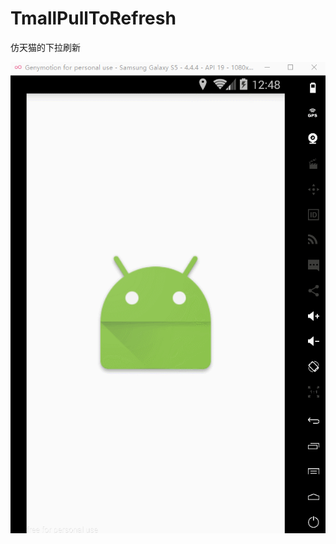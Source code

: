 # TmallPullToRefresh
仿天猫的下拉刷新
 
![](https://github.com/adzcsx2/TmallPullToRefresh/blob/master/images/v0.1.gif)